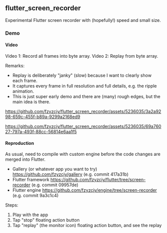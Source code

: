 ## flutter_screen_recorder

Experimental Flutter screen recorder with (hopefully!) speed and small size.

### Demo

#### Video

Video 1: Record all frames into byte array.
Video 2: Replay from byte array.

Remarks:

* Replay is deliberately "janky" (slow) because I want to clearly show each frame.
* It captures every frame in full resolution and full details, e.g. the ripple animation.
* This is just super early demo and there are (many) rough edges, but the main idea is there.

https://github.com/fzyzcjy/flutter_screen_recorder/assets/5236035/3a2a9298-659c-455f-b89a-9299a2168ed9

https://github.com/fzyzcjy/flutter_screen_recorder/assets/5236035/69a76027-797a-493f-88cc-56814e6aa1f5

#### Reproduction

As usual, need to compile with custom engine before the code changes are merged into Flutter.

* Gallery (or whatever app you want to try) https://github.com/fzyzcjy/gallery (e.g. commit 417a31b)
* Flutter framework https://github.com/fzyzcjy/flutter/tree/screen-recorder (e.g. commit 09957de)
* Flutter engine https://github.com/fzyzcjy/engine/tree/screen-recorder (e.g. commit 9a3c1c4)

Steps:

1. Play with the app
2. Tap "stop" floating action button
3. Tap "replay" (the monitor icon) floating action button, and see the replay
